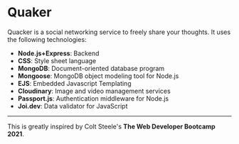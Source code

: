 # Quaker
Quacker is a social networking service to freely share your thoughts. It uses the following technologies:
- **Node.js+Express**: Backend
- **CSS**: Style sheet language 
- **MongoDB**: Document-oriented database program
- **Mongoose**: MongoDB object modeling tool for Node.js 
- **EJS**: Embedded Javascript Templating
- **Cloudinary**: Image and video management services
- **Passport.js**: Authentication middleware for Node.js
- **Joi.dev**: Data validator for JavaScript

---
This is greatly inspired by Colt Steele's **The Web Developer Bootcamp 2021**.
